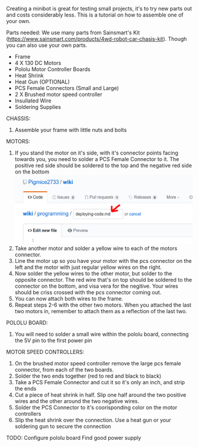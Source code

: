 Creating a minibot is great for testing small projects, it's to try new parts out and costs considerably less. This is a tutorial on how to assemble one of your own.

Parts needed: 
We use many parts from Sainsmart's Kit (https://www.sainsmart.com/products/4wd-robot-car-chasis-kit). Though you can also use your own parts. 
- Frame
- 4 X 130 DC Motors
- Pololu Motor Controller Boards 
- Heat Shrink
- Heat Gun (OPTIONAL)
- PCS Female Connectors (Small and Large)
- 2 X Brushed motor speed controller 
- Insullated Wire 
- Soldering Supplies 

CHASSIS:
1. Assemble your frame with little nuts and bolts 

MOTORS: 
1. If you stand the motor on it's side, with it's connector points facing towards you, you need to solder a PCS Female Connector to it. The positive red side should be soldered to the top and the negative red side on the bottom
![Naming a file](/images/naming-file.png) 
2. Take another motor and solder a yellow wire to each of the motors connector.
3. Line the motor up so you have your motor with the pcs connector on the left and the motor with just regular yellow wires on the right.
4. Now solder the yellow wires to the other motor, but solder to the opposite connector. The red wire that's on top should be soldered to the connector on the bottom, and visa vera for the negitive. Your wires should be criss crossed with the pcs connector coming out.
5. You can now attach both wires to the frame. 
6. Repeat steps 2-6 with the other two motors. When you attached the last two motors in, remember to attach them as a reflection of the last two. 

POLOLU BOARD:
1. You will need to solder a small wire within the pololu board, connecting the 5V pin to the first power pin

MOTOR SPEED CONTROLLERS: 
1. On the brushed motor speed controller remove the large pcs female connector, from each of the two boards. 
2. Solder the two ends together (red to red and black to black)
3. Take a PCS Female Connector and cut it so it's only an inch, and strip the ends 
4. Cut a piece of heat shrink in half. Slip one half around the two positive wires and the other around the two negative wires. 
5. Solder the PCS Connector to it's coorisponding color on the motor controllers
6. Slip the heat shrink over the connection. Use a heat gun or your soldering gun to secure the connection

TODO: 
Configure pololu board
Find good power supply 
